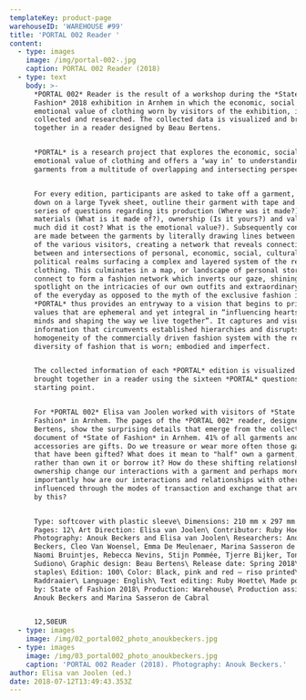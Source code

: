 ```yaml
---
templateKey: product-page
warehouseID: 'WAREHOUSE #99'
title: 'PORTAL 002 Reader '
content:
  - type: images
    image: /img/portal-002-.jpg
    caption: PORTAL 002 Reader (2018)
  - type: text
    body: >-
      *PORTAL 002* Reader is the result of a workshop during the *State of
      Fashion* 2018 exhibition in Arnhem in which the economic, social and
      emotional value of clothing worn by visitors of the exhibition, is
      collected and researched. The collected data is visualized and brought
      together in a reader designed by Beau Bertens.


      *PORTAL* is a research project that explores the economic, social and
      emotional value of clothing and offers a ‘way in’ to understanding
      garments from a multitude of overlapping and intersecting perspectives.


      For every edition, participants are asked to take off a garment, lay it
      down on a large Tyvek sheet, outline their garment with tape and answer a
      series of questions regarding its production (Where was it made?),
      materials (What is it made of?), ownership (Is it yours?) and value (How
      much did it cost? What is the emotional value?). Subsequently connections
      are made between the garments by literally drawing lines between the items
      of the various visitors, creating a network that reveals connections
      between and intersections of personal, economic, social, cultural and
      political realms surfacing a complex and layered system of the reality of
      clothing. This culminates in a map, or landscape of personal stories that
      connect to form a fashion network which inverts our gaze, shining a
      spotlight on the intricacies of our own outfits and extraordinary aspects
      of the everyday as opposed to the myth of the exclusive fashion image.
      *PORTAL* thus provides an entryway to a vision that begins to prioritise
      values that are ephemeral and yet integral in “influencing hearts and
      minds and shaping the way we live together”. It captures and visualises
      information that circumvents established hierarchies and disrupts the
      homogeneity of the commercially driven fashion system with the refreshing
      diversity of fashion that is worn; embodied and imperfect.


      The collected information of each *PORTAL* edition is visualized and
      brought together in a reader using the sixteen *PORTAL* questions as their
      starting point.


      For *PORTAL 002* Elisa van Joolen worked with visitors of *State of
      Fashion* in Arnhem. The pages of the *PORTAL 002* reader, designed by Beau
      Bertens, show the surprising details that emerge from the collective
      document of *State of Fashion* in Arnhem. 41% of all garments and
      accessories are gifts. Do we treasure or wear more often those garments
      that have been gifted? What does it mean to "half" own a garment, share it
      rather than own it or borrow it? How do these shifting relationships to
      ownership change our interactions with a garment and perhaps more
      importantly how are our interactions and relationships with other people
      influenced through the modes of transaction and exchange that are enabled
      by this?


      Type: softcover with plastic sleeve\ Dimensions: 210 mm x 297 mm portrait\
      Pages: 12\ Art Direction: Elisa van Joolen\ Contributor: Ruby Hoette\
      Photography: Anouk Beckers and Elisa van Joolen\ Researchers: Anouk
      Beckers, Cleo Van Woensel, Emma De Meulenaer, Marina Sasseron de Cabral,
      Naomi Bruintjes, Rebecca Nevins, Stijn Pommée, Tjerre Bijker, Tonya
      Sudiono\ Graphic design: Beau Bertens\ Release date: Spring 2018\ Binding:
      staples\ Edition: 100\ Color: Black, pink and red – riso printed\ Printer:
      Raddraaier\ Language: English\ Text editing: Ruby Hoette\ Made possible
      by: State of Fashion 2018\ Production: Warehouse\ Production assistants:
      Anouk Beckers and Marina Sasseron de Cabral


      12,50EUR
  - type: images
    image: /img/02_portal002_photo_anoukbeckers.jpg
  - type: images
    image: /img/03_portal002_photo_anoukbeckers.jpg
    caption: 'PORTAL 002 Reader (2018). Photography: Anouk Beckers.'
author: Elisa van Joolen (ed.)
date: 2018-07-12T13:49:43.353Z
---
```

